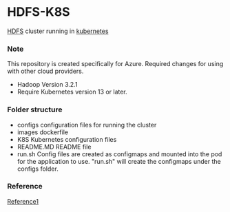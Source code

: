 # HDFS-K8S
[HDFS](https://hadoop.apache.org/docs/current/hadoop-project-dist/hadoop-hdfs/HdfsDesign.html) cluster running in [kubernetes](https://kubernetes.io/)
### Note
This repository is created specifically for Azure. Required changes for using with other cloud providers.
* Hadoop Version 3.2.1
* Require Kubernetes version 13 or later.

### Folder structure
* configs
    configuration files for running the cluster
* images
    dockerfile
* K8S
    Kubernetes configuration files
* README.MD
    README file
* run.sh
    Config files are created as configmaps and mounted into the pod for the application to use. "run.sh" will create the configmaps under the configs folder.

### Reference
[Reference1](https://hadoop.apache.org/docs/current/hadoop-project-dist/hadoop-common/ClusterSetup.html)

